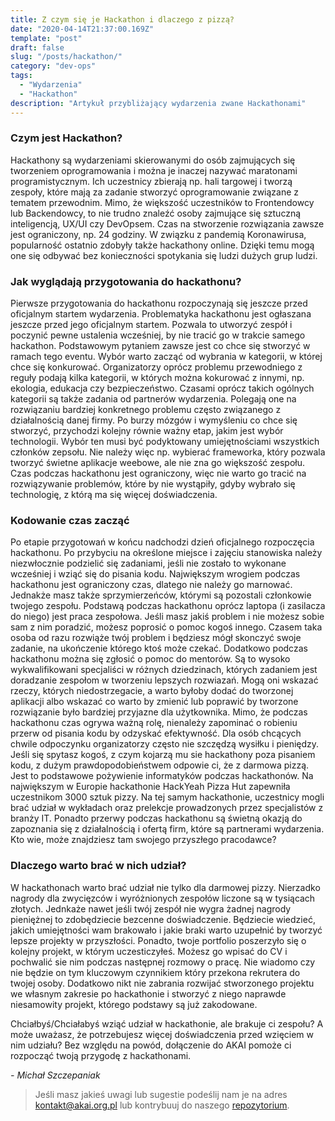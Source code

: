 ```yaml
---
title: Z czym się je Hackathon i dlaczego z pizzą?
date: "2020-04-14T21:37:00.169Z"
template: "post"
draft: false
slug: "/posts/hackathon/"
category: "dev-ops"
tags:
  - "Wydarzenia"
  - "Hackathon"
description: "Artykuł przybliżający wydarzenia zwane Hackathonami"
---
```


### Czym jest Hackathon?
Hackathony są wydarzeniami skierowanymi do osób zajmujących się tworzeniem oprogramowania i można je inaczej nazywać maratonami programistycznym. Ich uczestnicy zbierają np. hali targowej i tworzą zespoły, które mają za zadanie stworzyć oprogramowanie związane z   tematem przewodnim. Mimo, że większość uczestników to Frontendowcy lub Backendowcy, to nie trudno znaleźć osoby zajmujące się sztuczną inteligencją, UX/UI czy DevOpsem. Czas na stworzenie rozwiązania zawsze jest ograniczony, np. 24 godziny. W związku z pandemią Koronawirusa, popularność ostatnio zdobyły także hackathony online. Dzięki temu mogą one się odbywać bez konieczności spotykania się ludzi dużych grup ludzi.


### Jak wyglądają przygotowania do hackathonu?
Pierwsze przygotowania do hackathonu rozpoczynają się jeszcze przed oficjalnym startem wydarzenia. Problematyka hackathonu jest ogłaszana  jeszcze przed jego oficjalnym startem. Pozwala to utworzyć zespół i poczynić pewne ustalenia wcześniej, by nie tracić go w trakcie samego hackathon. Podstawowym pytaniem zawsze jest co chce się stworzyć w ramach tego eventu. Wybór warto zacząć od wybrania w kategorii, w której chce się konkurować. Organizatorzy oprócz problemu przewodniego z reguły podają kilka kategorii, w których można kokurować z innymi, np. ekologia, edukacja czy bezpieczeństwo. Czasami oprócz takich ogólnych kategorii są także zadania od partnerów wydarzenia. Polegają one na rozwiązaniu bardziej konkretnego problemu często związanego z działalnością danej firmy. Po burzy mózgów i wymyśleniu co chce się stworzyć, przychodzi kolejny równie ważny etap, jakim jest wybór technologii. Wybór ten musi być podyktowany umiejętnościami wszystkich członków zepsołu. Nie należy więc np. wybierać frameworka, który pozwala tworzyć świetne aplikacje weebowe, ale nie zna go większość zespołu. Czas podczas hackathonu jest ograniczony, więc nie warto go tracić na rozwiązywanie problemów, które by nie wystąpiły, gdyby wybrało się technologię, z którą ma się więcej doświadczenia.


### Kodowanie czas zacząć
Po etapie przygotowań w końcu nadchodzi dzień oficjalnego rozpoczęcia hackathonu. Po przybyciu na określone miejsce i zajęciu stanowiska należy niezwłocznie podzielić się zadaniami, jeśli nie zostało to wykonane wcześniej i wziąć się do pisania kodu. Największym wrogiem podczas hackathonu jest ograniczony czas, dlatego nie należy go marnować. Jednakże masz także sprzymierzeńców, którymi są pozostali członkowie twojego zespołu. Podstawą podczas hackathonu oprócz laptopa (i zasilacza do niego) jest praca zespołowa. Jeśli masz jakiś problem i nie możesz sobie sam z nim poradzić, możesz poprosić o pomoc kogoś innego. Czasem taka osoba od razu rozwiąże twój problem i będziesz mógł skonczyć swoje zadanie, na ukończenie którego ktoś może czekać. Dodatkowo podczas hackathonu można się zgłosić o pomoc do mentorów. Są to wysoko wykwalifikowani specjaliści w różnych dziedzinach, których zadaniem jest doradzanie zespołom w tworzeniu lepszych rozwiazań. Mogą oni wskazać rzeczy, których niedostrzegacie, a warto byłoby dodać do tworzonej aplikacji albo wskazać co warto by zmienić lub poprawić by tworzone rozwiązanie było bardziej przyjazne dla użytkownika. Mimo, że podczas hackathonu czas ogrywa ważną rolę, nienależy zapominać o robieniu przerw od pisania kodu by odzyskać efektywność. Dla osób chcących chwile odpoczynku organizatorzy często nie szczędzą wysiłku i pieniędzy. Jeśli się spytasz kogoś, z czym kojarzą mu sie hackathony poza pisaniem kodu, z dużym prawdopodobieństwem odpowie ci, że z darmowa pizzą. Jest to podstawowe pożywienie informatyków podczas hackathonów. Na największym w Europie hackathonie HackYeah Pizza Hut zapewniła uczestnikom 3000 sztuk pizzy. Na tej samym hackathonie, uczestnicy mogli brać udział w wykładach oraz prelekcje prowadzonych przez specjalistów z branży IT. Ponadto przerwy podczas hackathonu są świetną okazją do zapoznania się z działalnością i ofertą firm, które są partnerami wydarzenia. Kto wie, może znajdziesz tam swojego przyszłego pracodawce?


### Dlaczego warto brać w nich udział?
W hackathonach warto brać udział nie tylko dla darmowej pizzy. Nierzadko nagrody dla zwycięzców i wyróżnionych zespołów liczone są w tysiącach złotych. Jednkaże nawet jeśli twój zespół nie wygra żadnej nagrody pieniężnej to zdobędziecie bezcenne doświadczenie. Będziecie wiedzieć, jakich umiejętności wam brakowało i jakie braki warto uzupełnić by tworzyć lepsze projekty w przyszłości. Ponadto, twoje portfolio poszerzyło się o kolejny projekt, w którym uczesticzyłeś. Możesz go wpisać do CV i pochwalić sie nim podczas następnej rozmowy o pracę. Nie wiadomo czy nie będzie on tym kluczowym czynnikiem który przekona rekrutera do twojej osoby. Dodatkowo nikt nie zabrania rozwijać stworzonego projektu we własnym zakresie po hackathonie i stworzyć z niego naprawde niesamowity projekt, którego podstawy są już zakodowane.

Chciałbyś/Chciałabyś wziąć udział w hackathonie, ale brakuje ci zespołu? A może uważasz, że potrzebujesz więcej doświadczenia przed wzięciem w nim udziału? Bez względu na powód, dołączenie do AKAI pomoże ci rozpocząć twoją przygodę z hackathonami.


*- Michał Szczepaniak*

> Jeśli masz jakieś uwagi lub sugestie podeślij nam je na adres [kontakt@akai.org.pl](mailto:kontakt@akai.org.pl) lub kontrybuuj do naszego [repozytorium](https://github.com/akai-org/blog).
